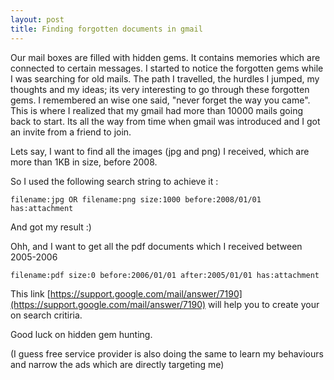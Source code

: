 ```yaml
---
layout: post
title: Finding forgotten documents in gmail
---
```


Our mail boxes are filled with hidden gems. It contains memories which are connected to certain messages.
I started to notice the forgotten gems while I was searching for old mails. The path I travelled, the hurdles I jumped, 
my thoughts and my ideas; its very interesting to go through these forgotten gems. I remembered an wise one said, "never forget the way you came". This is where I realized that my gmail had more than 10000 mails going back to start. Its all the way from time when gmail was introduced and I got an invite from a friend to join.

Lets say, I want to find all the images (jpg and png) I received, which are more than 1KB in size, before 2008.

So I used the following search string to achieve it :

    
    filename:jpg OR filename:png size:1000 before:2008/01/01 has:attachment

And got my result :)

Ohh, and I want to get all the pdf documents which I received between 2005-2006

    filename:pdf size:0 before:2006/01/01 after:2005/01/01 has:attachment


This link [https://support.google.com/mail/answer/7190](https://support.google.com/mail/answer/7190) will help you to create
your on search critiria.

Good luck on hidden gem hunting.

(I guess free service provider is also doing the same to learn my behaviours and narrow the ads which are directly targeting me)
